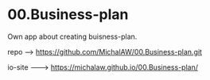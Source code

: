 # 00.Business-plan
Own app about creating buisness-plan.

repo --> https://github.com/MichalAW/00.Business-plan.git

io-site ---> https://michalaw.github.io/00.Business-plan/

